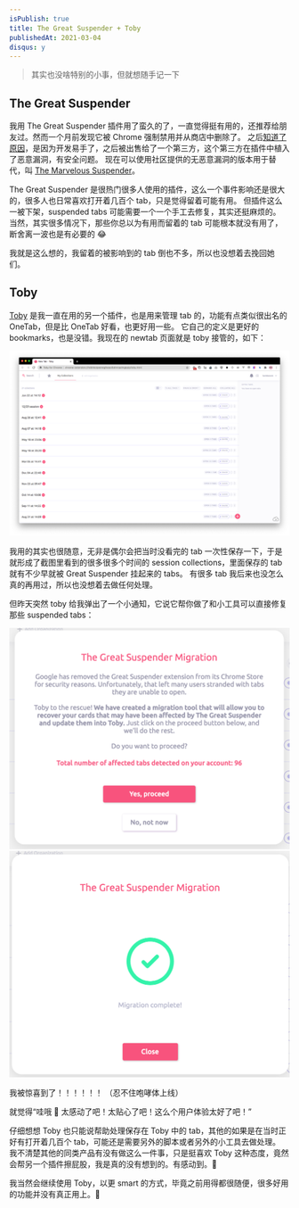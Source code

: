 ```yaml
---
isPublish: true
title: The Great Suspender + Toby
publishedAt: 2021-03-04
disqus: y
---
```


> 其实也没啥特别的小事，但就想随手记一下


## The Great Suspender

我用 The Great Suspender 插件用了蛮久的了，一直觉得挺有用的，还推荐给朋友过。然而一个月前发现它被 Chrome 强制禁用并从商店中删除了。
之后[知道了原因](https://www.v2ex.com/t/751442)，是因为开发易手了，之后被出售给了一个第三方，这个第三方在插件中植入了恶意漏洞，有安全问题。
现在可以使用社区提供的无恶意漏洞的版本用于替代，叫 [The Marvelous Suspender](https://chrome.google.com/webstore/detail/the-marvellous-suspender/noogafoofpebimajpfpamcfhoaifemoa?hl=en)。

The Great Suspender 是很热门很多人使用的插件，这么一个事件影响还是很大的，很多人也日常喜欢打开着几百个 tab，只是觉得留着可能有用。
但插件这么一被下架，suspended tabs 可能需要一个一个手工去修复，其实还挺麻烦的。
当然，其实很多情况下，那些你总以为有用而留着的 tab 可能根本就没有用了，断舍离一波也是有必要的 😂

我就是这么想的，我留着的被影响到的 tab 倒也不多，所以也没想着去挽回她们。

## Toby

[Toby](https://chrome.google.com/webstore/detail/toby-for-chrome/hddnkoipeenegfoeaoibdmnaalmgkpip?hl=en) 是我一直在用的另一个插件，也是用来管理 tab 的，功能有点类似很出名的 OneTab，但是比 OneTab 好看，也更好用一些。
它自己的定义是更好的 bookmarks，也是没错。我现在的 newtab 页面就是 toby 接管的，如下：

![](../../assets/images/toby-newtab.png)

我用的其实也很随意，无非是偶尔会把当时没看完的 tab 一次性保存一下，于是就形成了截图里看到的很多很多个时间的 session collections，里面保存的 tab 就有不少早就被 Great Suspender 挂起来的 tabs。
有很多 tab 我后来也没怎么真的再用过，所以也没想着去做任何处理。

但昨天突然 toby 给我弹出了一个小通知，它说它帮你做了和小工具可以直接修复那些 suspended tabs：

![](../../assets/images/toby-migration.png)
![](../../assets/images/toby-migration-done.png)

我被惊喜到了！！！！！！
（忍不住咆哮体上线）

就觉得“哇哦 🤩 太感动了吧！太贴心了吧！这么个用户体验太好了吧！”

仔细想想 Toby 也只能说帮助处理保存在 Toby 中的 tab，其他的如果是在当时正好有打开着几百个 tab，可能还是需要另外的脚本或者另外的小工具去做处理。
我不清楚其他的同类产品有没有做这么一件事，只是挺喜欢 Toby 这种态度，竟然会帮另一个插件擦屁股，我是真的没有想到的。有感动到。🤣

我当然会继续使用 Toby，以更 smart 的方式，毕竟之前用得都很随便，很多好用的功能并没有真正用上。🌚
